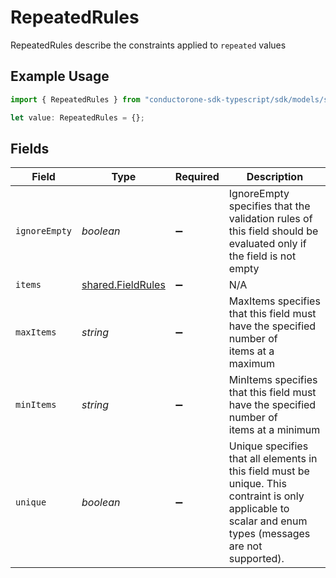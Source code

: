 # RepeatedRules

RepeatedRules describe the constraints applied to `repeated` values

## Example Usage

```typescript
import { RepeatedRules } from "conductorone-sdk-typescript/sdk/models/shared";

let value: RepeatedRules = {};
```

## Fields

| Field                                                                                                                                                       | Type                                                                                                                                                        | Required                                                                                                                                                    | Description                                                                                                                                                 |
| ----------------------------------------------------------------------------------------------------------------------------------------------------------- | ----------------------------------------------------------------------------------------------------------------------------------------------------------- | ----------------------------------------------------------------------------------------------------------------------------------------------------------- | ----------------------------------------------------------------------------------------------------------------------------------------------------------- |
| `ignoreEmpty`                                                                                                                                               | *boolean*                                                                                                                                                   | :heavy_minus_sign:                                                                                                                                          | IgnoreEmpty specifies that the validation rules of this field should be<br/> evaluated only if the field is not empty                                       |
| `items`                                                                                                                                                     | [shared.FieldRules](../../../sdk/models/shared/fieldrules.md)                                                                                               | :heavy_minus_sign:                                                                                                                                          | N/A                                                                                                                                                         |
| `maxItems`                                                                                                                                                  | *string*                                                                                                                                                    | :heavy_minus_sign:                                                                                                                                          | MaxItems specifies that this field must have the specified number of<br/> items at a maximum                                                                |
| `minItems`                                                                                                                                                  | *string*                                                                                                                                                    | :heavy_minus_sign:                                                                                                                                          | MinItems specifies that this field must have the specified number of<br/> items at a minimum                                                                |
| `unique`                                                                                                                                                    | *boolean*                                                                                                                                                   | :heavy_minus_sign:                                                                                                                                          | Unique specifies that all elements in this field must be unique. This<br/> contraint is only applicable to scalar and enum types (messages are not<br/> supported). |